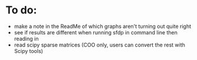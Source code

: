 
# To do:
- make a note in the ReadMe of which graphs aren't turning out quite right
- see if results are different when running sfdp in command line then reading in
- read scipy sparse matrices (COO only, users can convert the rest with Scipy tools)
